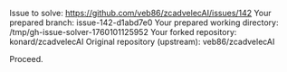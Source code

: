 Issue to solve: https://github.com/veb86/zcadvelecAI/issues/142
Your prepared branch: issue-142-d1abd7e0
Your prepared working directory: /tmp/gh-issue-solver-1760101125952
Your forked repository: konard/zcadvelecAI
Original repository (upstream): veb86/zcadvelecAI

Proceed.